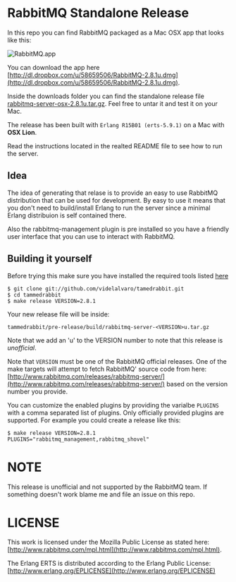 # RabbitMQ Standalone Release #

In this repo you can find RabbitMQ packaged as a Mac OSX app that looks like this:

![RabbitMQ.app](https://github.com/videlalvaro/rabbitmq-release/raw/master/images/rabbit_app.png)

You can download the app here [http://dl.dropbox.com/u/58659506/RabbitMQ-2.8.1u.dmg](http://dl.dropbox.com/u/58659506/RabbitMQ-2.8.1u.dmg).

Inside the downloads folder you can find the standalone release file
[rabbitmq-server-osx-2.8.1u.tar.gz](https://raw.github.com/videlalvaro/rabbitmq-release/master/downloads/rabbitmq-server-osx-2.8.1u.tar.gz).
Feel free to untar it and test it on your Mac.

The release has been built with `Erlang R15B01 (erts-5.9.1)` on a Mac with **OSX Lion**.

Read the instructions located in the realted README file to see how to run the server.

## Idea ##

The idea of generating that relase is to provide an easy to use RabbitMQ distribution that can
be used for development. By easy to use it means that you don't need to build/install Erlang to
run the server since a minimal Erlang distribuion is self contained there.

Also the rabbitmq-management plugin is pre installed so you have a friendly user interface
that you can use to interact with RabbitMQ.

## Building it yourself ##

Before trying this make sure you have installed the required tools listed
[here](http://www.rabbitmq.com/build-server.html)

    $ git clone git://github.com/videlalvaro/tamedrabbit.git
    $ cd tammedrabbit
    $ make release VERSION=2.8.1

Your new release file will be inside:

`tammedrabbit/pre-release/build/rabbitmq-server-<VERSION>u.tar.gz`

Note that we add an 'u' to the VERSION number to note that this release is _unofficial_.

Note that `VERSION` must be one of the RabbitMQ official releases. One of the make targets will attempt to fetch RabbitMQ' source code from here: [http://www.rabbitmq.com/releases/rabbitmq-server/](http://www.rabbitmq.com/releases/rabbitmq-server/) based on the version number you provide.

You can customize the enabled plugins by providing the varialbe `PLUGINS` with a comma separated list of plugins. Only officially provided plugins are supported. For example you could create a release like this:

    $ make release VERSION=2.8.1 PLUGINS="rabbitmq_management,rabbitmq_shovel"

# NOTE #

This release is unofficial and not supported by the RabbitMQ team. If something doesn't work blame me and file an issue on this repo.

# LICENSE #

This work is licensed under the Mozilla Public License as stated here: [http://www.rabbitmq.com/mpl.html](http://www.rabbitmq.com/mpl.html).

The Erlang ERTS is distributed according to the Erlang Public License: [http://www.erlang.org/EPLICENSE](http://www.erlang.org/EPLICENSE)
